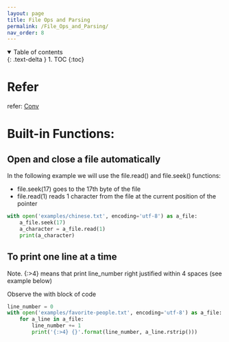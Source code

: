 ```yaml
---
layout: page
title: File Ops and Parsing
permalink: /File_Ops_and_Parsing/
nav_order: 8
---
```


<details open markdown="block">
  <summary>
    Table of contents
  </summary>
  {: .text-delta }
1. TOC
{:toc}
</details>


# Refer

refer: [Conv](https://diveintopython3.net/files.html)

# Built-in Functions:

## Open and close a file automatically

In the following example we will use the file.read() and file.seek() functions:

- file.seek(17) goes to the 17th byte of the file
- file.read(1) reads 1 character from the file at the current position of the pointer

```python
with open('examples/chinese.txt', encoding='utf-8') as a_file:
    a_file.seek(17)
    a_character = a_file.read(1)
    print(a_character)
```

## To print one line at a time

Note. {:>4} means that print line_number right justified within 4 spaces (see example below)

Observe the with block of code

```python
line_number = 0
with open('examples/favorite-people.txt', encoding='utf-8') as a_file:  ①
    for a_line in a_file:                                               ②
        line_number += 1
        print('{:>4} {}'.format(line_number, a_line.rstrip()))
```

